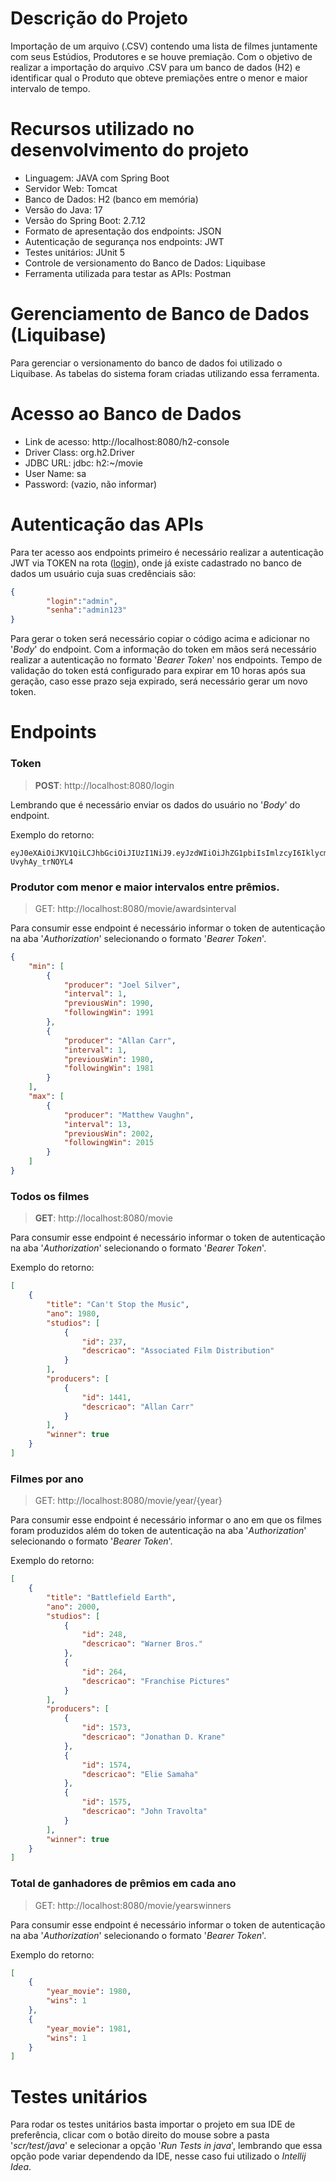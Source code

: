 # Descrição do Projeto
Importação de um arquivo (.CSV) contendo uma lista de filmes juntamente com seus Estúdios, Produtores e se houve premiação. Com o objetivo de realizar a importação do arquivo .CSV para um banco de dados (H2) e identificar qual o Produto que obteve premiações entre o menor e maior intervalo de tempo.


# Recursos utilizado no desenvolvimento do projeto

 - Linguagem: JAVA com Spring Boot
 - Servidor Web: Tomcat 
 - Banco de Dados: H2 (banco em memória) 
 - Versão do Java: 17 
 - Versão do Spring Boot: 2.7.12 
 - Formato de apresentação dos endpoints: JSON 
 - Autenticação de segurança nos endpoints: JWT 
 - Testes unitários: JUnit 5 
 - Controle de versionamento do Banco de Dados: Liquibase
 - Ferramenta utilizada para testar as APIs: Postman

 # Gerenciamento de Banco de Dados (Liquibase)
Para gerenciar o versionamento do banco de dados foi utilizado o Liquibase. As tabelas do sistema foram criadas utilizando essa ferramenta.

# Acesso ao Banco de Dados
- Link de acesso: http://localhost:8080/h2-console
- Driver Class: org.h2.Driver
- JDBC URL: jdbc: h2:~/movie
- User Name: sa
- Password: (vazio, não informar)

# Autenticação das APIs

Para ter acesso aos endpoints primeiro é necessário realizar a autenticação JWT via TOKEN na rota ([login](http://localhost:8080/login)), onde já existe cadastrado no banco de dados um usuário cuja suas credênciais são:

```json
{
        "login":"admin",
        "senha":"admin123"
}
```

Para gerar o token será necessário copiar o código acima e adicionar no '*Body*' do endpoint.
Com a informação do token em mãos será necessário realizar a autenticação no formato '*Bearer Token*' nos endpoints. Tempo de validação do token está configurado para expirar em 10 horas após sua geração, caso esse prazo seja expirado, será necessário gerar um novo token.

# Endpoints


### Token

> **POST**: http://localhost:8080/login

Lembrando que é necessário enviar os dados do usuário no '*Body*' do endpoint.

Exemplo do retorno:

    eyJ0eXAiOiJKV1QiLCJhbGciOiJIUzI1NiJ9.eyJzdWIiOiJhZG1pbiIsImlzcyI6IklycmlnYWNhbyIsImlkIjo1LCJleHAiOjE2ODU1OTkxNDF9.XNxFR_alXPlqthwCVwJWaxuZGoil-UvyhAy_trNOYL4


### Produtor com menor e maior intervalos entre prêmios.

> GET: http://localhost:8080/movie/awardsinterval

Para consumir esse endpoint é necessário informar o token de autenticação na aba '*Authorization*' selecionando o formato '*Bearer Token*'.

```json
{
    "min": [
        {
            "producer": "Joel Silver",
            "interval": 1,
            "previousWin": 1990,
            "followingWin": 1991
        },
        {
            "producer": "Allan Carr",
            "interval": 1,
            "previousWin": 1980,
            "followingWin": 1981
        }
    ],
    "max": [
        {
            "producer": "Matthew Vaughn",
            "interval": 13,
            "previousWin": 2002,
            "followingWin": 2015
        }
    ]
}
```

### Todos os filmes

> **GET**: http://localhost:8080/movie

Para consumir esse endpoint é necessário informar o token de autenticação na aba '*Authorization*' selecionando o formato '*Bearer Token*'.

Exemplo do retorno:



```json
[
    {
        "title": "Can't Stop the Music",
        "ano": 1980,
        "studios": [
            {
                "id": 237,
                "descricao": "Associated Film Distribution"
            }
        ],
        "producers": [
            {
                "id": 1441,
                "descricao": "Allan Carr"
            }
        ],
        "winner": true
    }
]
```




### Filmes por ano

> GET: http://localhost:8080/movie/year/{year}

Para consumir esse endpoint é necessário informar o ano em que os filmes foram produzidos além do token de autenticação na aba '*Authorization*' selecionando o formato '*Bearer Token*'.

Exemplo do retorno:

```json
[
    {
        "title": "Battlefield Earth",
        "ano": 2000,
        "studios": [
            {
                "id": 248,
                "descricao": "Warner Bros."
            },
            {
                "id": 264,
                "descricao": "Franchise Pictures"
            }
        ],
        "producers": [
            {
                "id": 1573,
                "descricao": "Jonathan D. Krane"
            },
            {
                "id": 1574,
                "descricao": "Elie Samaha"
            },
            {
                "id": 1575,
                "descricao": "John Travolta"
            }
        ],
        "winner": true
    }
]
```

### Total de ganhadores de prêmios em cada ano

> GET: http://localhost:8080/movie/yearswinners

Para consumir esse endpoint é necessário informar o token de autenticação na aba '*Authorization*' selecionando o formato '*Bearer Token*'.

Exemplo do retorno:

```json
[
    {
        "year_movie": 1980,
        "wins": 1
    },
    {
        "year_movie": 1981,
        "wins": 1
    }
]
```

# Testes unitários

Para rodar os testes unitários basta importar o projeto em sua IDE de preferência, clicar com o botão direito do mouse sobre a pasta '*scr/test/java*' e selecionar a opção '*Run Tests in java*', lembrando que essa opção pode variar dependendo da IDE, nesse caso fui utilizado o *Intellij Idea*.

